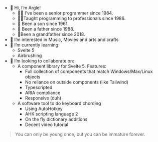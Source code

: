 - 👋 Hi, I’m Argle!
  - 👨‍💻 I've been a senior programmer since 1984.
  - 👨‍🏫Taught programming to professionals since 1986.
  - 👶 Been a son since 1961.
  - 👨 Been a father since 1988.
  - 👴Been a grandfather since 2018.
- 👀 I’m interested in Music, Movies and arts and crafts
- 🌱 I’m currently learning:
  -  Svelte 5
  -  Airbrushing
- 💞️ I’m looking to collaborate on:
  - A component library for Svelte 5. Features:
    - Full collection of components that match Windows/Max/Linux objects
    - No reliance on outside components (like Tailwind)
    - Typescripted
    - ARIA compliance
    - Responsive (duh)
  - A software tool to do keyboard chording
    - Using AutoHotkey
    - AHK scripting language 2
    - On the fly dictionary additions
    - Decent video tutorial

> You can only be young once, but you can be immature forever.

<!---
Argle/Argle is a ✨ special ✨ repository because its `README.md` (this file) appears on your GitHub profile.
You can click the Preview link to take a look at your changes.
--->

